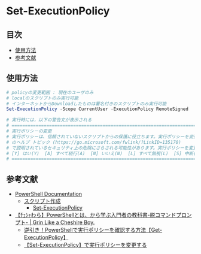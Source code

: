 # Set-ExecutionPolicy #

## 目次 ##

* [使用方法](#使用方法)
* [参考文献](#参考文献)

## 使用方法 ##

```PowerShell
# policyの変更範囲 : 現在のユーザのみ
# localのスクリプトのみ実行可能
# インターネットからDownloadしたものは署名付きのスクリプトのみ実行可能
Set-ExecutionPolicy -Scope CurrentUser -ExecutionPolicy RemoteSigned

# 実行時には，以下の警告文が表示される
# =============================================================================================================================== #
# 実行ポリシーの変更
# 実行ポリシーは、信頼されていないスクリプトからの保護に役立ちます。実行ポリシーを変更すると、about_Execution_Policies
# のヘルプ トピック (https://go.microsoft.com/fwlink/?LinkID=135170)
# で説明されているセキュリティ上の危険にさらされる可能性があります。実行ポリシーを変更しますか?
# [Y] はい(Y)  [A] すべて続行(A)  [N] いいえ(N)  [L] すべて無視(L)  [S] 中断(S)  [?] ヘルプ (既定値は "N"): y
# =============================================================================================================================== #
```

## 参考文献 ##

* [PowerShell Documentation](https://docs.microsoft.com/ja-jp/powershell/?view=powershell-6)
  * [スクリプト作成](https://docs.microsoft.com/ja-jp/powershell/scripting/overview?view=powershell-6)
    * [Set-ExecutionPolicy](https://docs.microsoft.com/ja-jp/powershell/module/Microsoft.PowerShell.Security/Set-ExecutionPolicy?view=powershell-6)
* [【ﾁｪｼｬわら】PowerShellとは、から学ぶ入門者の教科書-脱コマンドプロンプト- | Grin Like a Cheshire Boy.](https://cheshire-wara.com/)
  * [逆引き！PowerShellで実行ポリシーを確認する方法【Get-ExecutionPolicy】](https://cheshire-wara.com/powershell/ps-cmdlets/sequrity/get-executionpolicy/)
  * [【Set-ExecutionPolicy】で実行ポリシーを変更する](https://cheshire-wara.com/powershell/ps-cmdlets/sequrity/set-executionpolicy/)

<!-- EOF -->
